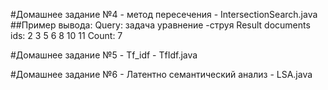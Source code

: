 #Домашнее задание №4 - метод пересечения - IntersectionSearch.java
      ##Пример вывода:
            Query: задача уравнение -струя
            Result documents ids:
            2 3 5 6 8 10 11 
            Сount: 7
            
#Домашнее задание №5 - Tf_idf - TfIdf.java

#Домашнее задание №6 - Латентно семантический анализ - LSA.java
